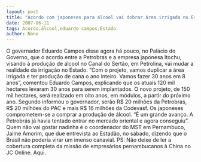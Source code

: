```yaml
---
layout: post
title: "Acordo com japoneses para álcool vai dobrar área irrigada no Estado, comemora Eduardo Campos"
date: 2007-06-11
tags: Acordo,álcool,eduardo campos,Estado
author: None
---
```

O governador Eduardo Campos disse agora h&aacute; pouco, no Pal&aacute;cio do Governo, que o acordo entre a Petrobras e a empresa japonesa Itochu, visando &agrave; produ&ccedil;&atilde;o de &aacute;lcool no Canal do Sert&atilde;o, em Petrolina, vai mudar a realidade da irriga&ccedil;&atilde;o no Estado.
&ldquo;Com o projeto, vamos duplicar a &aacute;rea irrigada e ter produ&ccedil;&atilde;o de cana o ano inteiro. Vamos fazer 30 anos em 8 anos&rdquo;, comentou Eduardo Campos, explicando que os atuais 120 mil hectares levaram 30 anos para serem implantados. O novo projeto, de 150 mil hectares, ser&aacute; realizado em oito anos, em m&oacute;dulos, a partir do pr&oacute;ximo ano.
Segundo informou o governador, ser&atilde;o R$ 20 milh&otilde;es da Petrobras, R$ 20 milh&otilde;es do PAC e mais R$ 16 milh&otilde;es da Codevasf. Os japoneses comprometem-se a comprar a produ&ccedil;&atilde;o de &aacute;lcool.
&ldquo;&Eacute; um grande avan&ccedil;o. A Petrobr&aacute;s j&aacute; havia tentado entrar no mercado oriental e agora conseguiu&rdquo;.
Quem n&atilde;o vai gostar nadinha &eacute; o coordenador do MST em Pernambuco, Jaime Amorim, que due entrevista ao Estad&atilde;o, no s&aacute;bado, dizendo que o Brasil n&atilde;o poderia virar um imenso canavial.
PS: N&atilde;o deixe de ler a cobertura completa da miss&atilde;o de empres&aacute;rios pernambucanos &agrave; China no JC Online. Aqui. 